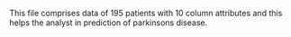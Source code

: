 This file comprises data of 195 patients with 10 column attributes and this helps the analyst in prediction of parkinsons disease.
